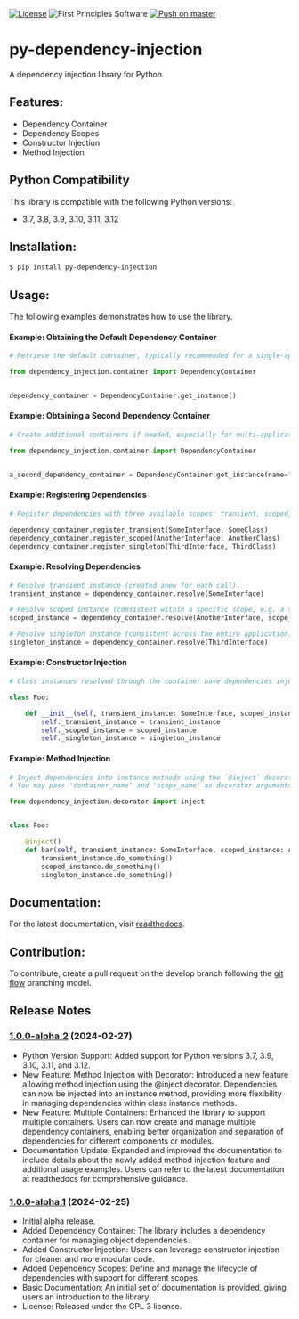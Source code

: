 [![License](https://img.shields.io/badge/License-GPLv3-blue.svg)](https://www.gnu.org/licenses/gpl-3.0.html)
![First Principles Software](https://img.shields.io/badge/Powered_by-First_Principles_Software-blue)
[![Push on master](https://github.com/runemalm/py-dependency-injection/actions/workflows/master.yml/badge.svg?branch=master)](https://github.com/runemalm/py-dependency-injection/actions/workflows/master.yml)

# py-dependency-injection

A dependency injection library for Python.

## Features:

- Dependency Container
- Dependency Scopes
- Constructor Injection
- Method Injection

## Python Compatibility

This library is compatible with the following Python versions:

- 3.7, 3.8, 3.9, 3.10, 3.11, 3.12
  
## Installation:
  
```bash
$ pip install py-dependency-injection
```

## Usage:

The following examples demonstrates how to use the library.

#### Example: Obtaining the Default Dependency Container

```python
# Retrieve the default container, typically recommended for a single-application setup.

from dependency_injection.container import DependencyContainer


dependency_container = DependencyContainer.get_instance()
```

#### Example: Obtaining a Second Dependency Container

```python
# Create additional containers if needed, especially for multi-application scenarios.

from dependency_injection.container import DependencyContainer


a_second_dependency_container = DependencyContainer.get_instance(name="a_second_dependency_container")
```

#### Example: Registering Dependencies

```python
# Register dependencies with three available scopes: transient, scoped, or singleton.

dependency_container.register_transient(SomeInterface, SomeClass)
dependency_container.register_scoped(AnotherInterface, AnotherClass)
dependency_container.register_singleton(ThirdInterface, ThirdClass)
```

#### Example: Resolving Dependencies

```python
# Resolve transient instance (created anew for each call).
transient_instance = dependency_container.resolve(SomeInterface)

# Resolve scoped instance (consistent within a specific scope, e.g. a scope for the application action being run).
scoped_instance = dependency_container.resolve(AnotherInterface, scope_name="application_action_scope")

# Resolve singleton instance (consistent across the entire application).
singleton_instance = dependency_container.resolve(ThirdInterface)
```

#### Example: Constructor Injection

```python
# Class instances resolved through the container have dependencies injected into their constructors.

class Foo:

    def __init__(self, transient_instance: SomeInterface, scoped_instance: AnotherInterface, singleton_instance: ThirdInterface):
        self._transient_instance = transient_instance
        self._scoped_instance = scoped_instance
        self._singleton_instance = singleton_instance
```

#### Example: Method Injection

```python
# Inject dependencies into instance methods using the `@inject` decorator.
# You may pass 'container_name' and 'scope_name' as decorator arguments.

from dependency_injection.decorator import inject


class Foo:

    @inject()
    def bar(self, transient_instance: SomeInterface, scoped_instance: AnotherInterface, singleton_instance: ThirdInterface):
        transient_instance.do_something()
        scoped_instance.do_something()
        singleton_instance.do_something()
```

## Documentation:
  
For the latest documentation, visit [readthedocs](https://py-dependency-injection.readthedocs.io/en/latest/).

## Contribution:

To contribute, create a pull request on the develop branch following the [git flow](https://nvie.com/posts/a-successful-git-branching-model/) branching model.
  
## Release Notes

### [1.0.0-alpha.2](https://github.com/runemalm/py-dependency-injection/releases/tag/v1.0.0-alpha.2) (2024-02-27)

- Python Version Support: Added support for Python versions 3.7, 3.9, 3.10, 3.11, and 3.12.
- New Feature: Method Injection with Decorator: Introduced a new feature allowing method injection using the @inject decorator. Dependencies can now be injected into an instance method, providing more flexibility in managing dependencies within class instance methods.
- New Feature: Multiple Containers: Enhanced the library to support multiple containers. Users can now create and manage multiple dependency containers, enabling better organization and separation of dependencies for different components or modules.
- Documentation Update: Expanded and improved the documentation to include details about the newly added method injection feature and additional usage examples. Users can refer to the latest documentation at readthedocs for comprehensive guidance.

### [1.0.0-alpha.1](https://github.com/runemalm/py-dependency-injection/releases/tag/v1.0.0-alpha.1) (2024-02-25)

- Initial alpha release.
- Added Dependency Container: The library includes a dependency container for managing object dependencies.
- Added Constructor Injection: Users can leverage constructor injection for cleaner and more modular code.
- Added Dependency Scopes: Define and manage the lifecycle of dependencies with support for different scopes.
- Basic Documentation: An initial set of documentation is provided, giving users an introduction to the library.
- License: Released under the GPL 3 license.
